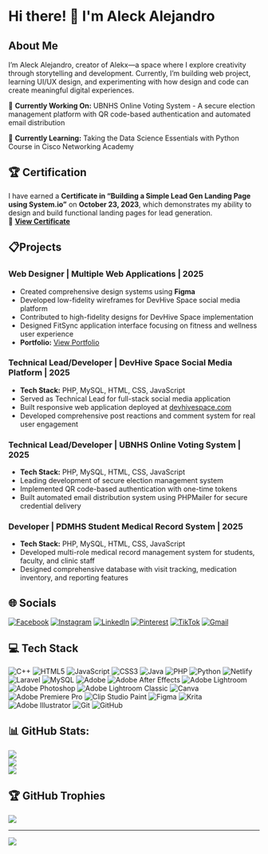 # Hi there! 👋 I'm Aleck Alejandro

##  About Me
I’m Aleck Alejandro, creator of Alekx—a space where I explore creativity through storytelling and development. Currently, I’m building web project, learning UI/UX design, and experimenting with how design and code can create meaningful digital experiences.

🔭 **Currently Working On:** UBNHS Online Voting System - A secure election management platform with QR code-based authentication and automated email distribution

🌱 **Currently Learning:** Taking the Data Science Essentials with Python Course in Cisco Networking Academy

## 🏆 Certification
I have earned a **Certificate in “Building a Simple Lead Gen Landing Page using System.io”** on **October 23, 2023**, which demonstrates my ability to design and build functional landing pages for lead generation.  
📄 [**View Certificate**](https://drive.google.com/drive/folders/1fVNsBbcgftRs1Fxi6AZnlh3q9Lljn1d4)


## 📋Projects

### Web Designer | Multiple Web Applications | 2025
- Created comprehensive design systems using **Figma**
- Developed low-fidelity wireframes for DevHive Space social media platform
- Contributed to high-fidelity designs for DevHive Space implementation
- Designed FitSync application interface focusing on fitness and wellness user experience
- **Portfolio:** [View Portfolio](https://drive.google.com/drive/folders/1PgN7IgPY84Jh2bXLnHQjgGR6cIN-IV3u)

### Technical Lead/Developer | DevHive Space Social Media Platform | 2025
- **Tech Stack:** PHP, MySQL, HTML, CSS, JavaScript
- Served as Technical Lead for full-stack social media application
- Built responsive web application deployed at [devhivespace.com](https://devhivespace.com)
- Developed comprehensive post reactions and comment system for real user engagement

### Technical Lead/Developer | UBNHS Online Voting System | 2025
- **Tech Stack:** PHP, MySQL, HTML, CSS, JavaScript
- Leading development of secure election management system
- Implemented QR code-based authentication with one-time tokens
- Built automated email distribution system using PHPMailer for secure credential delivery

### Developer | PDMHS Student Medical Record System | 2025
- **Tech Stack:** PHP, MySQL, HTML, CSS, JavaScript
- Developed multi-role medical record management system for students, faculty, and clinic staff
- Designed comprehensive database with visit tracking, medication inventory, and reporting features

## 🌐 Socials
[![Facebook](https://img.shields.io/badge/Facebook-1877F2?style=for-the-badge&logo=facebook&logoColor=white)](https://facebook.com)
[![Instagram](https://img.shields.io/badge/Instagram-E4405F?style=for-the-badge&logo=instagram&logoColor=white)](https://instagram.com)
[![LinkedIn](https://img.shields.io/badge/LinkedIn-0077B5?style=for-the-badge&logo=linkedin&logoColor=white)](https://linkedin.com)
[![Pinterest](https://img.shields.io/badge/Pinterest-BD081C?style=for-the-badge&logo=pinterest&logoColor=white)](https://pinterest.com)
[![TikTok](https://img.shields.io/badge/TikTok-000000?style=for-the-badge&logo=tiktok&logoColor=white)](https://tiktok.com)
[![Gmail](https://img.shields.io/badge/Gmail-EA4335?style=for-the-badge&logo=gmail&logoColor=white)](mailto:your-email@gmail.com)

## 💻 Tech Stack

![C++](https://img.shields.io/badge/c++-%2300599C.svg?style=for-the-badge&logo=c%2B%2B&logoColor=white) ![HTML5](https://img.shields.io/badge/html5-%23E34F26.svg?style=for-the-badge&logo=html5&logoColor=white) ![JavaScript](https://img.shields.io/badge/javascript-%23323330.svg?style=for-the-badge&logo=javascript&logoColor=%23F7DF1E) ![CSS3](https://img.shields.io/badge/css3-%231572B6.svg?style=for-the-badge&logo=css3&logoColor=white) ![Java](https://img.shields.io/badge/java-%23ED8B00.svg?style=for-the-badge&logo=openjdk&logoColor=white) ![PHP](https://img.shields.io/badge/php-%23777BB4.svg?style=for-the-badge&logo=php&logoColor=white) ![Python](https://img.shields.io/badge/python-3670A0?style=for-the-badge&logo=python&logoColor=ffdd54) ![Netlify](https://img.shields.io/badge/netlify-%23000000.svg?style=for-the-badge&logo=netlify&logoColor=#00C7B7) ![Laravel](https://img.shields.io/badge/laravel-%23FF2D20.svg?style=for-the-badge&logo=laravel&logoColor=white) ![MySQL](https://img.shields.io/badge/mysql-4479A1.svg?style=for-the-badge&logo=mysql&logoColor=white) ![Adobe](https://img.shields.io/badge/adobe-%23FF0000.svg?style=for-the-badge&logo=adobe&logoColor=white) ![Adobe After Effects](https://img.shields.io/badge/Adobe%20After%20Effects-9999FF.svg?style=for-the-badge&logo=Adobe%20After%20Effects&logoColor=white) ![Adobe Lightroom](https://img.shields.io/badge/Adobe%20Lightroom-31A8FF.svg?style=for-the-badge&logo=Adobe%20Lightroom&logoColor=white) ![Adobe Photoshop](https://img.shields.io/badge/adobe%20photoshop-%2331A8FF.svg?style=for-the-badge&logo=adobe%20photoshop&logoColor=white) ![Adobe Lightroom Classic](https://img.shields.io/badge/Adobe%20Lightroom%20Classic-31A8FF.svg?style=for-the-badge&logo=Adobe%20Lightroom%20Classic&logoColor=white) ![Canva](https://img.shields.io/badge/Canva-%2300C4CC.svg?style=for-the-badge&logo=Canva&logoColor=white) ![Adobe Premiere Pro](https://img.shields.io/badge/Adobe%20Premiere%20Pro-9999FF.svg?style=for-the-badge&logo=Adobe%20Premiere%20Pro&logoColor=white) ![Clip Studio Paint](https://img.shields.io/badge/ClipStudioPaint-%23CFD3D3.svg?style=for-the-badge&logo=ClipStudioPaint&logoColor=white) ![Figma](https://img.shields.io/badge/figma-%23F24E1E.svg?style=for-the-badge&logo=figma&logoColor=white) ![Krita](https://img.shields.io/badge/Krita-203759?style=for-the-badge&logo=krita&logoColor=EEF37B) ![Adobe Illustrator](https://img.shields.io/badge/adobe%20illustrator-%23FF9A00.svg?style=for-the-badge&logo=adobe%20illustrator&logoColor=white) ![Git](https://img.shields.io/badge/git-%23F05033.svg?style=for-the-badge&logo=git&logoColor=white) ![GitHub](https://img.shields.io/badge/github-%23121011.svg?style=for-the-badge&logo=github&logoColor=white)

## 📊 GitHub Stats:
![](https://github-readme-stats.vercel.app/api?username=alejandro-aleckmcklaiyre&theme=default&hide_border=false&include_all_commits=true&count_private=true)<br/>
![](https://nirzak-streak-stats.vercel.app/?user=alejandro-aleckmcklaiyre&theme=default&hide_border=false)<br/>
![](https://github-readme-stats.vercel.app/api/top-langs/?username=alejandro-aleckmcklaiyre&theme=default&hide_border=false&include_all_commits=true&count_private=true&layout=compact)

## 🏆 GitHub Trophies
![](https://github-profile-trophy.vercel.app/?username=alejandro-aleckmcklaiyre&theme=default&no-frame=false&no-bg=true&margin-w=4)

---
[![](https://visitcount.itsvg.in/api?id=alejandro-aleckmcklaiyre&icon=0&color=0)](https://visitcount.itsvg.in)

<!-- Proudly created with GPRM ( https://gprm.itsvg.in ) -->

